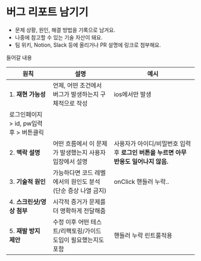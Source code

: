# 버그 리포트 남기기

- 문제 상황, 원인, 해결 방법을 기록으로 남겨요.
- 나중에 참고할 수 있는 기술 자산이 돼요.
- 팀 위키, Notion, Slack 등에 올리거나 PR 설명에 링크로 첨부해요.

들어갈 내용

| 원칙 | 설명 | 예시 |
| --- | --- | --- |
| 1. **재현 가능성** | 언제, 어떤 조건에서 버그가 발생하는지 구체적으로 작성 | ios에서만 발생
로그인페이지 > id, pw입력 후 > 버튼클릭 |
| 2. **맥락 설명** | 어떤 흐름에서 이 문제가 발생했는지 사용자 입장에서 설명 | 사용자가 아이디/비밀번호 입력 후 **로그인 버튼을 누르면 아무 반응도 일어나지 않음.** |
| 3. **기술적 원인** | 가능하다면 코드 레벨에서의 원인도 분석 (단순 증상 나열 금지) | onClick 핸들러 누락.. |
| 4. **스크린샷/영상 첨부** | 시각적 증거가 문제를 더 명확하게 전달해줌 |  |
| 5. **재발 방지 제안** | 수정 이후 어떤 테스트/리팩토링/가이드 도입이 필요했는지도 포함 | 핸들러 누락 린트룰적용 |
